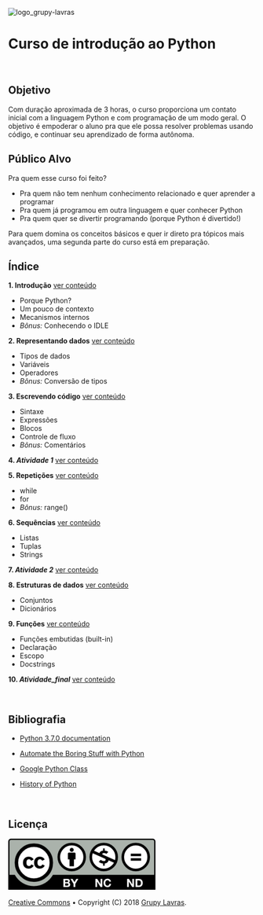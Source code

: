 ![logo_grupy-lavras](https://raw.githubusercontent.com/grupy-lavras/grupy-lavras-logo/master/capa.jpg)

# Curso de introdução ao Python
<br>

## Objetivo

Com duração aproximada de 3 horas, o curso proporciona um contato inicial com a linguagem Python e com programação de um modo geral. O objetivo é empoderar o aluno pra que ele possa resolver problemas usando código, e continuar seu aprendizado de forma autônoma. 
<br>

## Público Alvo

Pra quem esse curso foi feito?
- Pra quem não tem nenhum conhecimento relacionado e quer aprender a programar
- Pra quem já programou em outra linguagem e quer conhecer Python
- Pra quem quer se divertir programando (porque Python é divertido!)

Para quem domina os conceitos básicos e quer ir direto pra tópicos mais avançados, 
uma segunda parte do curso está em preparação. 
<br>

## Índice

**1. Introdução** [ver conteúdo](./1_Introducao.md)
- Porque Python?
- Um pouco de contexto
- Mecanismos internos
- *Bônus:* Conhecendo o IDLE

**2. Representando dados** [ver conteúdo](./2_Representando_dados.md)
- Tipos de dados
- Variáveis
- Operadores
- _Bônus:_ Conversão de tipos

**3. Escrevendo código** [ver conteúdo](./3_Escrevendo_codigo.md)
- Sintaxe
- Expressões
- Blocos
- Controle de fluxo
- *Bônus:* Comentários

**4. _Atividade 1_**  [ver conteúdo](./4_Atividade.md)

**5. Repetições** [ver conteúdo](./5_Repeticoes.md)
- while
- for
- _Bônus:_ range()

**6. Sequências** [ver conteúdo](./6_Sequencias.md)
- Listas
- Tuplas
- Strings

**7. _Atividade 2_**  [ver conteúdo](./7_Atividade.md)

**8. Estruturas de dados** [ver conteúdo](./8_Estruturas_de_dados.md)
- Conjuntos
- Dicionários

**9. Funções** [ver conteúdo](./9_Funcoes.md)
- Funções embutidas (built-in)
- Declaração
- Escopo
- Docstrings

**10. _Atividade_final_** [ver conteúdo](./10_Atividade.md)

<br>

## Bibliografia

- [Python 3.7.0 documentation](https://docs.python.org/3/)

- [Automate the Boring Stuff with Python](http://automatetheboringstuff.com/)

- [Google Python Class](https://developers.google.com/edu/python/)

- [History of Python](https://en.wikipedia.org/wiki/History_of_Python)

  <br>

## Licença

![creativecommons](./images/license.png)

[Creative Commons](https://creativecommons.org/licenses/by-nc-nd/4.0/) &bullet; Copyright (C) 2018 [Grupy Lavras](https://www.facebook.com/grupylavras/).